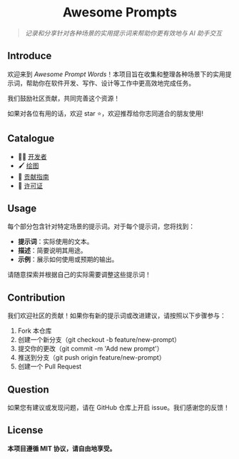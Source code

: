 <div align="center">
    <h1>Awesome Prompts</h1>
</div>


> *记录和分享针对各种场景的实用提示词来帮助你更有效地与 AI 助手交互*

## Introduce

欢迎来到 *Awesome Prompt Words*！本项目旨在收集和整理各种场景下的实用提示词，帮助你在软件开发、写作、设计等工作中更高效地完成任务。

我们鼓励社区贡献，共同完善这个资源！

如果对各位有用的话，欢迎 star ⭐，欢迎推荐给你志同道合的朋友使用!

## Catalogue

- 👨‍💻 [开发者](./prompts/dev.md)
- 🖌️ [绘图](./prompts/draw.md)
- 🤝 [贡献指南](#Question)
- 📜 [许可证](LICENSE)

## Usage

每个部分包含针对特定场景的提示词。对于每个提示词，您将找到： 

- **提示词**：实际使用的文本。
- **描述**：简要说明其用途。 
- **示例**：展示如何使用或预期的输出。

 请随意探索并根据自己的实际需要调整这些提示词！

## Contribution

我们欢迎社区的贡献！如果你有新的提示词或改进建议，请按照以下步骤参与：

1. Fork 本仓库
2. 创建一个新分支（git checkout -b feature/new-prompt）
3. 提交你的更改（git commit -m 'Add new prompt'）
4. 推送到分支（git push origin feature/new-prompt）
5. 创建一个 Pull Request

## Question

如果您有建议或发现问题，请在 GitHub 仓库上开启 issue。我们感谢您的反馈！

## License

**本项目遵循 MIT 协议，请自由地享受。**
